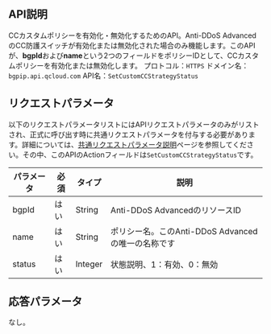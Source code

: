 

## API説明
CCカスタムポリシーを有効化・無効化するためのAPI。Anti-DDoS AdvancedのCC防護スイッチが有効化または無効化された場合のみ機能します。このAPIが、**bgpId**および**name**という2つのフィールドをポリシーIDとして、CCカスタムポリシーを有効化または無効化します。
プロトコル：`HTTPS`
ドメイン名：`bgpip.api.qcloud.com`
API名：`SetCustomCCStrategyStatus`

## リクエストパラメータ
以下のリクエストパラメータリストにはAPIリクエストパラメータのみがリストされ、正式に呼び出す時に共通リクエストパラメータを付与する必要があります。詳細については、[共通リクエストパラメータ説明](https://cloud.tencent.com/document/product/1014/31224)ページを参照してください。その中、このAPIのActionフィールドは`SetCustomCCStrategyStatus`です。

| パラメータ | 必須 | タイプ | 説明 |
|---------|---------|---------|---------|
| bgpId | はい | String | Anti-DDoS AdvancedのリソースID |
| name | はい | String | ポリシー名。このAnti-DDoS Advancedの唯一の名称です |
| status | はい | Integer | 状態説明、1：有効、0：無効 |

## 応答パラメータ
なし。


